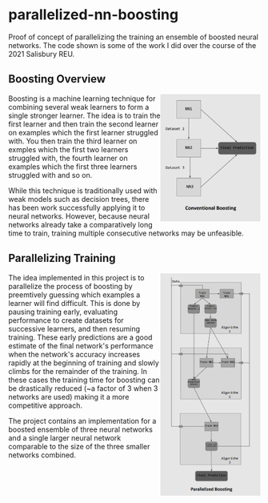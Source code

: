 # parallelized-nn-boosting
Proof of concept of parallelizing the training an ensemble of boosted neural networks. The code shown is some of the work I did over the course of the 2021 Salisbury REU.


## Boosting Overview 
<img align="right" src="conventional_boosting.PNG" alt="drawing" width="200"/>

Boosting is a machine learning technique for combining several weak learners to form a single stronger learner. The idea is to train the first learner and then train the second learner on examples which the first learner struggled with. You then train the third learner on exmples which the first two learners struggled with, the fourth learner on examples which the first three learners struggled with and so on.


While this technique is traditionally used with weak models such as decision trees, there has been work successfully applying it to neural networks. However, because neural networks already take a comparatively long time to train, training multiple consecutive networks may be unfeasible.

## Parallelizing Training
<img align="right" src="parallelized_boosting.PNG" alt="drawing" width="200"/>

The idea implemented in this project is to parallelize the process of boosting by preemtively guessing which examples a learner will find difficult. This is done by pausing training early, evaluating performance to create datasets for successive learners, and then resuming training. These early predictions are a good estimate of the final network's performance when the network's accuracy increases rapidly at the beginning of training and slowly climbs for the remainder of the training. In these cases the training time for boosting can be drastically reduced (~a factor of 3 when 3 networks are used) making it a more competitive approach.

The project contains an implementation for a boosted ensemble of three neural networks and a single larger neural network comparable to the size of the three smaller networks combined.

